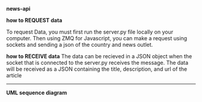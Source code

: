 **news-api**

**how to REQUEST data** 

To request Data, you must first run the server.py file locally on your computer. Then using ZMQ for Javascript, you can make a request using sockets and sending a json
of the country and news outlet. 

**how to RECEIVE data**
The data can be recieved in a JSON object when the socket that is connected to the server.py receives the message. The data will be received as a JSON containing
the title, description, and url of the article

-------------------------------------------------------------------------------------------------------------------------------------------------------------------------
**UML sequence diagram**
